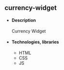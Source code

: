 ## currency-widget

- #### Description
  Currency Widget
  
- #### Technologies, libraries
  - HTML
  - CSS
  - JS

